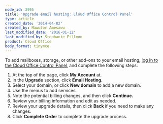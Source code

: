 ```yaml
---
node_id: 3995
title: 'Upgrade email hosting: Cloud Office Control Panel'
type: article
created_date: '2014-04-02'
created_by: Mawutor Amesawu
last_modified_date: '2016-01-12'
last_modified_by: Stephanie Fillmon
product: Cloud Office
body_format: tinymce
---
```


To add mailboxes, storage, or other add-ons to your email hosting, [log
in to the Cloud Office Control Panel](https://cp.rackspace.com/), and
complete the following steps:

1.  At the top of the page, click **My Account** at.
2.  In the **Upgrade** section, click **Email Hosting**.
3.  Select your domain, or click **New domain** to add a new domain.
4.  Use the menus to add services.
5.  Note the potential billing changes, and then click **Continue.**
6.  Review your billing information and edit as needed.
7.  Review your upgrade details, then click **Back** if you need to make
    any changes.
8.  Click **Complete Order** to complete the upgrade process.


